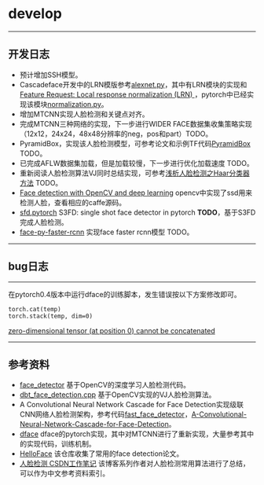 # develop

---
## 开发日志
- 预计增加SSH模型。
- Cascadeface开发中的LRN模版参考[alexnet.py](https://github.com/jiecaoyu/pytorch_imagenet/blob/master/networks/model_list/alexnet.py)，其中有LRN模块的实现和[Feature Request: Local response normalization (LRN) ](https://github.com/pytorch/pytorch/issues/653)，pytorch中已经实现该模块[normalization.py](https://github.com/pytorch/pytorch/blob/master/torch/nn/modules/normalization.py)。
- 增加MTCNN实现人脸检测和关键点对齐。
- 完成MTCNN三种网络的实现，下一步进行WIDER FACE数据集收集策略实现（12x12，24x24，48x48分辨率的neg，pos和part）TODO。
- PyramidBox，实现该人脸检测模型，可参考论文和示例TF代码[PyramidBox](https://github.com/EricZgw/PyramidBox) TODO。
- 已完成AFLW数据集加载，但是加载较慢，下一步进行优化加载速度 TODO。
- 重新阅读人脸检测算法VJ同时总结实现，可参考[浅析人脸检测之Haar分类器方法](http://www.cnblogs.com/ello/archive/2012/04/28/2475419.htm) TODO。
- [Face detection with OpenCV and deep learning](https://www.pyimagesearch.com/2018/02/26/face-detection-with-opencv-and-deep-learning/) opencv中实现了ssd用来检测人脸，查看相应的caffe源码。
- [sfd.pytorch](https://github.com/louis-she/sfd.pytorch) S3FD: single shot face detector in pytorch **TODO**，基于S3FD完成人脸检测。
- [face-py-faster-rcnn](https://github.com/playerkk/face-py-faster-rcnn) 实现face faster rcnn模型 TODO。


---
## bug日志

---
在pytorch0.4版本中运行dface的训练脚本，发生错误按以下方案修改即可。

```
torch.cat(temp)
torch.stack(temp, dim=0)
```

[zero-dimensional tensor (at position 0) cannot be concatenated](https://github.com/wengong-jin/icml18-jtnn/issues/6)


---
## 参考资料

- [face_detector](https://github.com/opencv/opencv/tree/master/samples/dnn/face_detector) 基于OpenCV的深度学习人脸检测代码。
- [dbt_face_detection.cpp](https://github.com/opencv/opencv/blob/master/samples/cpp/dbt_face_detection.cpp) 基于OpenCV实现的VJ人脸检测算法。
- A Convolutional Neural Network Cascade for Face Detection实现级联CNN网络人脸检测架构，参考代码[fast_face_detector](https://github.com/IggyShone/fast_face_detector)，[A-Convolutional-Neural-Network-Cascade-for-Face-Detection](https://github.com/mks0601/A-Convolutional-Neural-Network-Cascade-for-Face-Detection)。
- [dface](https://gitee.com/kuaikuaikim/dface) dface的pytorch实现，其中对MTCNN进行了重新实现，大量参考其中的实现代码，训练机制。
- [HelloFace](https://github.com/becauseofAI/HelloFace) 该仓库收集了常用的face detection论文。
- [人脸检测 CSDN工作笔记](https://blog.csdn.net/app_12062011/article/category/7574422) 该博客系列作者对人脸检测常用算法进行了总结，可以作为中文参考资料索引。